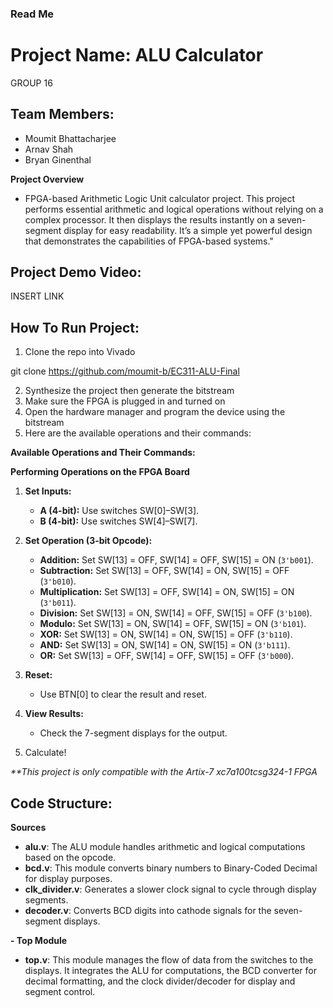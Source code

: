 ### **Read Me**

# **Project Name: ALU Calculator**
GROUP 16
## **Team Members:**

* Moumit Bhattacharjee  
* Arnav Shah  
* Bryan Ginenthal

**Project Overview**

- FPGA-based Arithmetic Logic Unit calculator project. This project performs essential arithmetic and logical operations without relying on a complex processor. It then displays the results instantly on a seven-segment display for easy readability. It’s a simple yet powerful design that demonstrates the capabilities of FPGA-based systems."

## **Project Demo Video:**

INSERT LINK

## **How To Run Project:**

1. Clone the repo into Vivado

git clone https://github.com/moumit-b/EC311-ALU-Final

2. Synthesize the project then generate the bitstream  
3. Make sure the FPGA is plugged in and turned on  
4. Open the hardware manager and program the device using the bitstream  
5. Here are the available operations and their commands:

**Available Operations and Their Commands:**

**Performing Operations on the FPGA Board**

1. **Set Inputs:**

   * **A (4-bit):** Use switches SW\[0\]–SW\[3\].  
   * **B (4-bit):** Use switches SW\[4\]–SW\[7\].  
2. **Set Operation (3-bit Opcode):**

   * **Addition:** Set SW\[13\] \= OFF, SW\[14\] \= OFF, SW\[15\] \= ON (`3'b001`).  
   * **Subtraction:** Set SW\[13\] \= OFF, SW\[14\] \= ON, SW\[15\] \= OFF (`3'b010`).  
   * **Multiplication:** Set SW\[13\] \= OFF, SW\[14\] \= ON, SW\[15\] \= ON (`3'b011`).  
   * **Division:** Set SW\[13\] \= ON, SW\[14\] \= OFF, SW\[15\] \= OFF (`3'b100`).  
   * **Modulo:** Set SW\[13\] \= ON, SW\[14\] \= OFF, SW\[15\] \= ON (`3'b101`).  
   * **XOR:** Set SW\[13\] \= ON, SW\[14\] \= ON, SW\[15\] \= OFF (`3'b110`).  
   * **AND:** Set SW\[13\] \= ON, SW\[14\] \= ON, SW\[15\] \= ON (`3'b111`).  
   * **OR:** Set SW\[13\] \= OFF, SW\[14\] \= OFF, SW\[15\] \= OFF (`3'b000`).  
3. **Reset:**  
   * Use BTN\[0\] to clear the result and reset.  
4. **View Results:**  
   * Check the 7-segment displays for the output.  
6. Calculate\!

*\*\*This project is only compatible with the Artix-7 xc7a100tcsg324-1 FPGA*

## **Code Structure:**

**Sources**

* **alu.v**: The ALU module handles arithmetic and logical computations based on the opcode.  
* **bcd.v**: This module converts binary numbers to Binary-Coded Decimal for display purposes.  
* **clk\_divider.v**: Generates a slower clock signal to cycle through display segments.  
* **decoder.v**: Converts BCD digits into cathode signals for the seven-segment displays.

**\- Top Module**

* **top.v**: This module manages the flow of data from the switches to the displays. It integrates the ALU for computations, the BCD converter for decimal formatting, and the clock divider/decoder for display and segment control.


